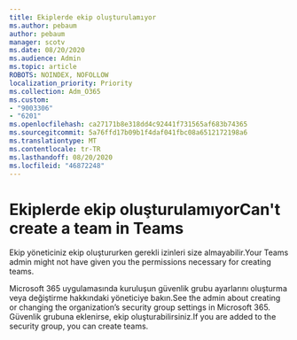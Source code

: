 ```yaml
---
title: Ekiplerde ekip oluşturulamıyor
ms.author: pebaum
author: pebaum
manager: scotv
ms.date: 08/20/2020
ms.audience: Admin
ms.topic: article
ROBOTS: NOINDEX, NOFOLLOW
localization_priority: Priority
ms.collection: Adm_O365
ms.custom:
- "9003306"
- "6201"
ms.openlocfilehash: ca27171b8e318dd4c92441f731565af683b74365
ms.sourcegitcommit: 5a76ffd17b09b1f4daf041fbc08a6512172198a6
ms.translationtype: MT
ms.contentlocale: tr-TR
ms.lasthandoff: 08/20/2020
ms.locfileid: "46872248"
---
```

# <a name="cant-create-a-team-in-teams"></a><span data-ttu-id="1b5a8-102">Ekiplerde ekip oluşturulamıyor</span><span class="sxs-lookup"><span data-stu-id="1b5a8-102">Can't create a team in Teams</span></span>

<span data-ttu-id="1b5a8-103">Ekip yöneticiniz ekip oluştururken gerekli izinleri size almayabilir.</span><span class="sxs-lookup"><span data-stu-id="1b5a8-103">Your Teams admin might not have given you the permissions necessary for creating teams.</span></span>  

<span data-ttu-id="1b5a8-104">Microsoft 365 uygulamasında kuruluşun güvenlik grubu ayarlarını oluşturma veya değiştirme hakkındaki yöneticiye bakın.</span><span class="sxs-lookup"><span data-stu-id="1b5a8-104">See the admin about creating or changing the organization’s security group settings in Microsoft 365.</span></span> <span data-ttu-id="1b5a8-105">Güvenlik grubuna eklenirse, ekip oluşturabilirsiniz.</span><span class="sxs-lookup"><span data-stu-id="1b5a8-105">If you are added to the security group, you can create teams.</span></span>